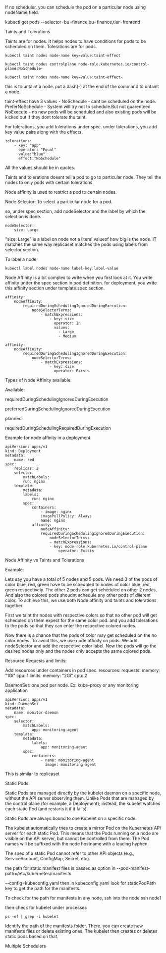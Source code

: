 If no scheduler, you can schedule the pod on a particular node using nodeName field.

kubectl get pods --selector=bu=finance,bu=finance,tier=frontend

Taints and Tolerations 

Taints are for nodes. It helps nodes to have conditions for pods to be scheduled on them. Tolerations are for pods.

    kubectl taint nodes node-name key=value:taint-effect

    kubectl taint nodes controlplane node-role.kubernetes.io/control-plane:NoSchedule-   

    kubectl taint nodes node-name key=value:taint-effect-

this is to untaint a node. put a dash(-) at the end of the command to untaint a node.



taint-effect have 3 values - 
NoSchedule - cant be scheduled on the node.
PreferNoSchedule - System will try not to schedule.But not guarenteed
NoExecute - no new pods will be scheduled and also existing pods will be kicked out if they dont tolerate the taint. 

For tolerations, you add tolerations under spec. under tolerations, you add key value pairs along with the effects.

    tolerations:
        - key: "app"
          operator: "Equal"
          value:"blue"
          effect:"NoSchedule"

All the values should be in quotes.

Taints and tolerations doesnt tell a pod to go to particular node. They tell the nodes to only pods with certain tolerations.

Node affinity is used to restrict a pod to certain nodes.

Node Selector: To select a particular node for a pod.

so, under spec section, add nodeSelector and the label by which the selection is done.

    nodeSelector:
        size: Large

"size: Large" is a label on node not a literal valueof how big is the node. IT matches the same way replicaset matches the pods using labels from selector section.

To label a node,

    kubectl label nodes node-name label-key:label-value

Node Affinity is a bit complex to write when you first look at it. You write affinity under the spec section in pod definition. for deployment, you write this affinity section under template.spec section.

    affinity:
        nodeAffinity:
            requiredDuringSchedulingIgnoredDuringExecution:
                nodeSelectorTerms:
                    - matchExpressions:
                        - key: size
                          operator: In
                          values:
                            - Large
                            - Medium

    affinity:
        nodeAffinity:
            requiredDuringSchedulingIgnoredDuringExecution:
                nodeSelectorTerms:
                    - matchExpressions:
                        - key: size
                          operator: Exists

Types of Node Affinity available:

Available:

requiredDuringSchedulingIgnoredDuringExecution

preferredDuringSchedulingIgnoredDuringExecution

planned:

requiredDuringSchedulingRequiredDuringExecution

Example for node affinity in a deployment:

    apiVersion: apps/v1
    kind: Deployment
    metadata:
        name: red
    spec:
        replicas: 2
        selector:
            matchLabels:
            run: nginx
        template:
            metadata:
            labels:
                run: nginx
            spec:
                containers:
                    - image: nginx
                    imagePullPolicy: Always
                    name: nginx
                affinity:
                    nodeAffinity:
                    requiredDuringSchedulingIgnoredDuringExecution:
                        nodeSelectorTerms:
                        - matchExpressions:
                        - key: node-role.kubernetes.io/control-plane
                            operator: Exists

Node Affinity vs Taints and Tolerations

Example:

Lets say you have a total of 5 nodes and 5 pods. We need 3 of the pods of color blue, red, green have to be scheduled to nodes of color blue, red, green respectively. The other 2 pods can get scheduled on other 2 nodes. And also the colored pods shoudnt schedule any other pods of diierent color. To achieve this, we use both Node affinity and taints and tolerations together.

First we taint thr nodes with respective colors so that no other pod will get scheduled on them expect for the same color pod. and you add tolerations to the pods so that they can enter the respective colored nodes. 

Now there is a chance that the pods of color may get scheduled on the no color nodes. To avoid this, we use node affinity on pods. We add nodeSelector and add the respective color label. Now the pods will go the desired nodes only and the nodes only accepts the same colored pods.


Resource Requests and limits:

Add resources under containers in pod spec.
    resources:
        requests:
            memory: "1Gi"
            cpu: 1
        limits:
            memory: "2Gi"
            cpu: 2

DaemonSet: one pod per node. Ex: kube-proxy or any monitoring application

    apiVersion: apps/v1
    kind: DaemonSet
    metadata:
        name: monitor-daemon
    spec:
        selector:
            matchLabels:
                app: monitoring-agent
        template:
            metadata:
                labels:
                    app: monitoring-agent
            spec:
                containers:
                    - name: monitoring-agent
                      image: monitoring-agent
This is similar to replicaset

Static Pods

Static Pods are managed directly by the kubelet daemon on a specific node, without the API server observing them. Unlike Pods that are managed by the control plane (for example, a Deployment); instead, the kubelet watches each static Pod (and restarts it if it fails).

Static Pods are always bound to one Kubelet on a specific node.

The kubelet automatically tries to create a mirror Pod on the Kubernetes API server for each static Pod. This means that the Pods running on a node are visible on the API server, but cannot be controlled from there. The Pod names will be suffixed with the node hostname with a leading hyphen.

The spec of a static Pod cannot refer to other API objects (e.g., ServiceAccount, ConfigMap, Secret, etc).


the path for static manifest files is passed as option in --pod-manifest-path=/etc/kubernetes/manifests

--config=kubeconfig.yaml then in kubeconfig.yaml look for staticPodPath key to get the path for the manifests.

To check for the path for manifests in any node, ssh into the node
    ssh node1

then check for kubelet under processes

    ps -ef | grep -i kubelet

Identify the path of the manifests folder. There, you can create new manifests files or delete existing ones.  The kubelet then creates or deletes static pods based on that.

Multiple Schedulers








